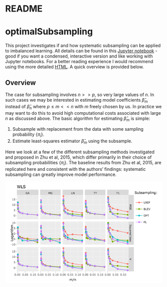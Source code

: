 README
================

# optimalSubsampling

This project investigates if and how systematic subsampling can be
applied to imbalanced learning. All details can be found in this
[Jupyter notebook](notebook.ipynb) - good if you want a condensed,
interactive version and like working with Jupyter notebooks. For a
better reading experience I would recommend using the more detailed
[HTML](model_selection.html). A quick overview is provided below.

## Overview

The case for subsampling involves *n* &gt;  &gt; *p*, so very large
values of *n*. In such cases we may be interested in estimating model
coefficients *β̂*<sub>*m*</sub> instead of *β̂*<sub>*n*</sub> where
*p* ≤ *m* &lt;  &lt; *n* with *m* freely chosen by us. In practice we
may want to do this to avoid high computational costs associated with
large *n* as discussed above. The basic algorithm for estimating
*β̂*<sub>*m*</sub> is simple:

1.  Subsample with replacement from the data with some sampling
    probability {*π*<sub>*i*</sub>}.
2.  Estimate least-squares estimator *β̂*<sub>*m*</sub> using the
    subsample.

Here we look at a few of the different subsampling methods investigated
and proposed in Zhu et al, 2015, which differ primarily in their choice
of subsampling probabilities {*π*<sub>*i*</sub>}. The baseline results
from Zhu et al, 2015, are replicated here and consistent with the
authors’ findings: systematic subsampling can greatly improve model
performance.

![](www/mse.png)
